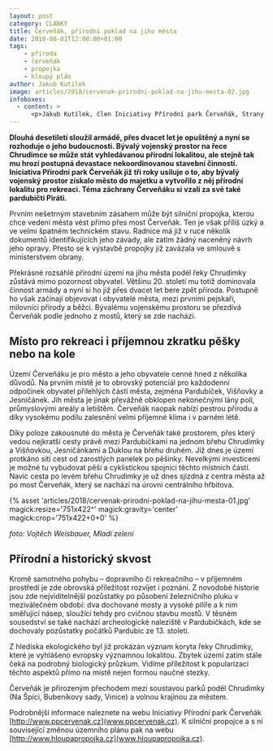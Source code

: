 ```yaml
---
layout: post
category: CLANKY
title: Červeňák, přírodní poklad na jihu města
date: 2018-08-01T12:00:00+01:00
tags:
    - příroda
    - červeňák
    - propojka
    - hloupý plán
author: Jakub Kutílek
image: articles/2018/cervenak-prirodni-poklad-na-jihu-mesta-02.jpg
infoboxes:
  - content: >
      <p>Jakub Kutílek, člen Iniciativy Přírodní park Červeňák, Strany zelených a spolku Město na kole</p>
---
```


**Dlouhá desetiletí sloužil armádě, přes dvacet let je opuštěný a nyní se
rozhoduje o jeho budoucnosti. Bývalý vojenský prostor na řece Chrudimce se může
stát vyhledávanou přírodní lokalitou, ale stejně tak mu hrozí postupná devastace
nekoordinovanou stavební činností. Iniciativa Přírodní park Červeňák již tři
roky usiluje o to, aby bývalý vojenský prostor získalo město do majetku a
vytvořilo z něj přírodní lokalitu pro rekreaci. Téma záchrany Červeňáku si vzali
za své také pardubičtí Piráti.**

Prvním nešetrným stavebním zásahem může být silniční propojka, kterou chce
vedení města vést přímo přes most Červeňák. Ten je však příliš úzký a ve velmi
špatném technickém stavu. Radnice má již v ruce několik dokumentů
identifikujících jeho závady, ale zatím žádný naceněný návrh jeho opravy. Přesto
se k výstavbě propojky již zavázala ve smlouvě s ministerstvem obrany.

Překrásné rozsáhlé přírodní území na jihu města podél řeky Chrudimky zůstává
mimo pozornost obyvatel. Většinu 20. století mu totiž dominovala činnost armády
a nyní si ho již přes dvacet let bere zpět příroda. Postupně ho však začínají
objevovat i obyvatelé města, mezi prvními pejskaři, milovníci přírody a běžci.
Bývalému vojenskému prostoru se přezdívá Červeňák podle jednoho z mostů, který
se zde nachází.

## Místo pro rekreaci i příjemnou zkratku pěšky nebo na kole

Území Červeňáku je pro město a jeho obyvatele cenné hned z několika důvodů. Na
prvním místě je to obrovský potenciál pro každodenní odpočinek obyvatel
přilehlých částí města, zejména Pardubiček, Višňovky a Jesničánek. Jih města je
jinak převážně obklopen nekonečnými lány polí, průmyslovými areály a letištěm.
Červeňák naopak nabízí pestrou přírodu a díky vysokému podílu zalesnění velmi
příjemné klima i v parném létě.

Díky poloze zakousnuté do města je Červeňák také prostorem, přes který vedou
nejkratší cesty právě mezi Pardubičkami na jednom břehu Chrudimky a Višňovkou,
Jesničánkami a Duklou na břehu druhém. Již dnes je území protkáno sítí cest od
zarostlých panelek po pěšinky. Nevelkými investicemi je možné tu vybudovat pěší
a cyklistickou spojnici těchto místních částí. Navíc cesta po levém břehu
Chrudimky je už dnes sjízdná z centra města až po most Červeňák, který se
nachází na úrovni centrálního hřbitova.

{% asset 'articles/2018/cervenak-prirodni-poklad-na-jihu-mesta-01.jpg' magick:resize='751x422^' magick:gravity='center' magick:crop='751x422+0+0' %}

*foto: Vojtěch Weisbauer, Mladí zelení*

## Přírodní a historický skvost

Kromě samotného pohybu – dopravního či rekreačního – v příjemném prostředí je
zde obrovská příležitost rozvíjet i poznání. Z novodobé historie jsou zde
nejviditelnější pozůstatky po působení železničního pluku v meziválečném období:
dva dochované mosty a vysoké pilíře a k nim směřující násep, sloužící tehdy pro
cvičnou stavbu mostů. V těsném sousedství se také nachází archeologické
naleziště v Pardubičkách, kde se dochovaly pozůstatky počátků Pardubic ze 13.
století.

Z hlediska ekologického byl již prokázán význam koryta řeky Chrudimky, které je
vyhlášeno evropsky významnou lokalitou. Zbytek území zatím stále čeká na
podrobný biologický průzkum. Vidíme příležitost k popularizaci těchto aspektů
přímo na místě nejen formou naučné stezky.

Červeňák je přirozeným přechodem mezi soustavou parků podél Chrudimky (Na Špici,
Bubeníkovy sady, Vinice) a volnou krajinou za městem.

Podrobnější informace naleznete na webu Iniciativy Přírodní park Červeňák
[http://www.ppcervenak.cz](www.ppcervenak.cz). K silniční propojce a s ní
související změnou územního plánu pak na webu
[http://www.hloupapropojka.cz](www.hloupapropojka.cz).
